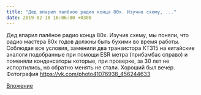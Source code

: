 ```yaml
---
title: "Дед впарил палёное радио конца 80х. Изучив схему, ..."
date: 2019-02-10 16:06:00 +0300
---
```


Дед впарил палёное радио конца 80х. Изучив схему, мы поняли, что радио мастера 80х годов должны быть бухими во время работы. Соблюдая все условия, заменили два транзистора КТ315 на китайские аналоги подобранные при помощи ESR метра (прибамбас справо) и поменяли конденсаторы которые, при проверке, за 30 лет не испортились, но обратно менять не стали. Хороший был вечер.
Фотография
https://vk.com/photo41076938_456244633

[Вложение](https://vk.com/photo41076938_456244633)
